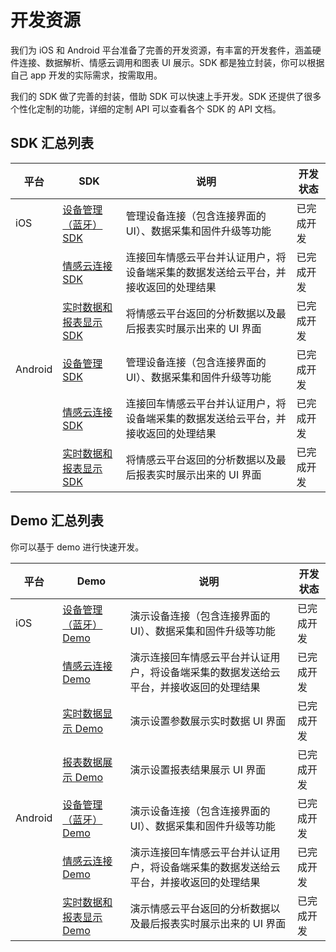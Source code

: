 # 开发资源

我们为 iOS 和 Android 平台准备了完善的开发资源，有丰富的开发套件，涵盖硬件连接、数据解析、情感云调用和图表 UI 展示。SDK 都是独立封装，你可以根据自己 app 开发的实际需求，按需取用。

我们的 SDK 做了完善的封装，借助 SDK 可以快速上手开发。SDK 还提供了很多个性化定制的功能，详细的定制 API 可以查看各个 SDK 的 API 文档。

## SDK 汇总列表

| 平台 | SDK | 说明 | 开发状态 |
|---------|-------------|----|-------|
| iOS | [设备管理（蓝牙）SDK](https://github.com/Entertech/Enter-Biomodule-BLE-iOS-SDK) | 管理设备连接（包含连接界面的 UI）、数据采集和固件升级等功能 | 已完成开发 |
| | [情感云连接 SDK](https://github.com/Entertech/Enter-AffectiveCloud-iOS-SDK/tree/master/EnterAffectiveCloud) | 连接回车情感云平台并认证用户，将设备端采集的数据发送给云平台，并接收返回的处理结果 | 已完成开发 |
| | [实时数据和报表显示 SDK](https://github.com/Entertech/Enter-AffectiveCloud-iOS-SDK/tree/master/UI/EnterAffectiveCloudUI) | 将情感云平台返回的分析数据以及最后报表实时展示出来的 UI 界面 | 已完成开发 |
| Android | [设备管理 SDK](https://github.com/Entertech/Enter-Biomodule-BLE-Android-SDK) | 管理设备连接（包含连接界面的 UI）、数据采集和固件升级等功能 | 已完成开发 |
| | [情感云连接 SDK](https://github.com/Entertech/Enter-AffectiveCloud-Android-SDK) | 连接回车情感云平台并认证用户，将设备端采集的数据发送给云平台，并接收返回的处理结果 | 已完成开发 |
| | [实时数据和报表显示 SDK](https://github.com/Entertech/Enter-UIComponent-Android-SDK) | 将情感云平台返回的分析数据以及最后报表实时展示出来的 UI 界面 | 已完成开发 |

## Demo 汇总列表

你可以基于 demo 进行快速开发。

| 平台 | Demo | 说明 | 开发状态 |
|---------|-------------|----|-------|
| iOS | [设备管理（蓝牙）Demo](https://github.com/Entertech/Enter-AffectiveCloud-Demo-iOS) | 演示设备连接（包含连接界面的 UI）、数据采集和固件升级等功能 | 已完成开发 |
| | [情感云连接 Demo](https://github.com/Entertech/Enter-AffectiveCloud-Demo-iOS) | 演示连接回车情感云平台并认证用户，将设备端采集的数据发送给云平台，并接收返回的处理结果 | 已完成开发 |
| | [实时数据显示 Demo](https://github.com/Entertech/Enter-AffectiveCloud-iOS-SDK/tree/master/UI/EnterRealtimeUIDemo) | 演示设置参数展示实时数据 UI 界面 | 已完成开发 |
| | [报表数据展示 Demo](https://github.com/Entertech/Enter-AffectiveCloud-iOS-SDK/tree/master/UI/EnterReportUIDemo) | 演示设置报表结果展示 UI 界面 | 已完成开发 |
| Android | [设备管理（蓝牙）Demo](https://github.com/Entertech/Enter-Biomodule-BLE-Android-SDK/tree/master/demo) | 演示设备连接（包含连接界面的 UI）、数据采集和固件升级等功能 | 已完成开发 |
| | [情感云连接Demo](https://github.com/Entertech/Enter-AffectiveCloud-Android-SDK/tree/master/demo) | 演示连接回车情感云平台并认证用户，将设备端采集的数据发送给云平台，并接收返回的处理结果 | 已完成开发 |
| | [实时数据和报表显示Demo](https://github.com/Entertech/Enter-UIComponent-Android-SDK) | 演示情感云平台返回的分析数据以及最后报表实时展示出来的 UI 界面 | 已完成开发 |